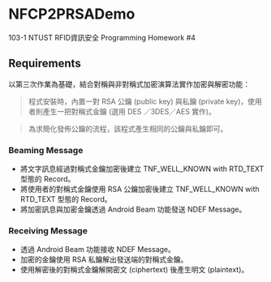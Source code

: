 ﻿# NFCP2PRSADemo
103-1 NTUST RFID資訊安全 Programming Homework #4

## Requirements
以第三次作業為基礎，結合對稱與非對稱式加密演算法實作加密與解密功能：

> 程式安裝時，內置一對 RSA 公鑰 (public key) 與私鑰 (private key)，使用者則產生一把對稱式金鑰 (選用 DES ／3DES／AES 實作)。

> 為求簡化發佈公鑰的流程，該程式產生相同的公鑰與私鑰即可。

### Beaming Message
* 將文字訊息經過對稱式金鑰加密後建立 TNF_WELL_KNOWN with RTD_TEXT 型態的 Record。
* 將使用者的對稱式金鑰使用 RSA 公鑰加密後建立 TNF_WELL_KNOWN with RTD_TEXT 型態的 Record。
* 將加密訊息與加密金鑰透過 Android Beam 功能發送 NDEF Message。

### Receiving Message 
* 透過  Android Beam 功能接收 NDEF Message。
* 加密的金鑰使用 RSA 私鑰解出發送端的對稱式金鑰。
* 使用解密後的對稱式金鑰解開密文 (ciphertext) 後產生明文 (plaintext)。